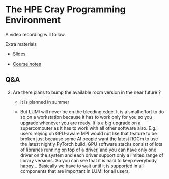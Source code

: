 # The HPE Cray Programming Environment

A video recording will follow.

<!--
Materials will be made available after the lecture
-->

Extra materials

-   [Slides](https://462000265.lumidata.eu/2day-20240502/files/LUMI-2day-20240502-02-CPE.pdf)

-   [Course notes](02_CPE.md)


## Q&A

2.  Are there plans to bump the available rocm version in the near future ?

    -   It is planned in summer 

    -   But LUMI will never be on the bleeding edge. It is a small effort to do so 
        on a workstation because it has to work only for you so you upgrade whenever 
        you are ready. It is a big upgrade on a supercomputer as it has to work with 
        all other software also. E.g., users relying on GPU-aware MPI would not like 
        that feature to be broken just because some AI people want the latest ROCm to 
        use the latest nightly PyTorch build. GPU software stacks consist of lots of 
        libraries running on top of a driver, and you can have only one driver on the 
        system and each driver support only a limited range of library versions. 
        So you can see that it is hard to keep everybody happy... 
        Basically we have to wait until it is supported in all components that are 
        important in LUMI for all users.

